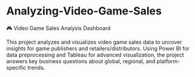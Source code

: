 # Analyzing-Video-Game-Sales

🎮 Video Game Sales Analysis Dashboard

This project analyzes and visualizes video game sales data to uncover insights for game publishers and retailers/distributors. Using Power BI for data preprocessing and Tableau for advanced visualization, the project answers key business questions about global, regional, and platform-specific trends.
